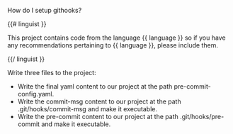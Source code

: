 How do I setup githooks?

{{# linguist }}

This project contains code from the language {{ language }} so if you have any
recommendations pertaining to {{ language }}, please include them.

{{/ linguist }}

Write three files to the project:

* Write the final yaml content to our project at the path pre-commit-config.yaml.
* Write the commit-msg content to our project at the path .git/hooks/commit-msg and make it executable.
* Write the pre-commit content to our project at the path .git/hooks/pre-commit and make it executable.
